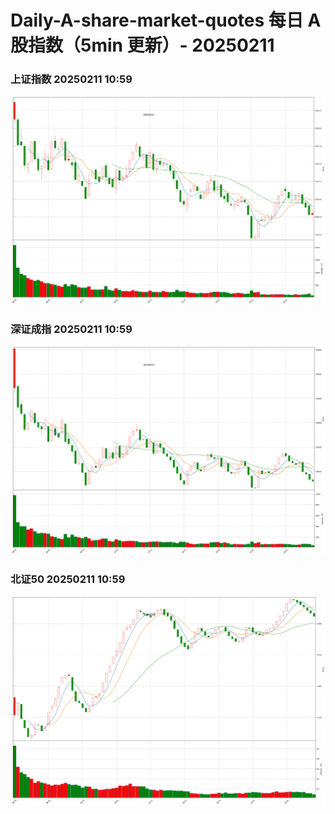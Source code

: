 
# Daily-A-share-market-quotes 每日 A 股指数（5min 更新）- 20250211

### 上证指数 20250211 10:59
![](./fig/2025/2/20250211-sh000001.png)

### 深证成指 20250211 10:59
![](./fig/2025/2/20250211-sz399001.png)

### 北证50 20250211 10:59
![](./fig/2025/2/20250211-bj899050.png)
